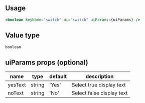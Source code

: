 ## Usage

```jsx
<boolean keyName="switch" ui="switch" uiParams={uiParams} />
```

<!-- STORY -->

## Value type

```js
boolean
```

## uiParams props (optional)

<table>
  <thead>
    <tr>
      <th>name</th>
      <th>type</th>
      <th>default</th>
      <th>description</th>
    </tr>
  </thead>
  <tbody>
    <tr>
      <td>yesText</td>
      <td>string</td>
      <td>'Yes'</td>
      <td>Select true display text</td>
    </tr>
    <tr>
      <td>noText</td>
      <td>string</td>
      <td>'No'</td>
      <td>Select false display text</td>
    </tr>
  </tbody>
</table>